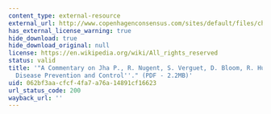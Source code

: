 ```yaml
---
content_type: external-resource
external_url: http://www.copenhagenconsensus.com/sites/default/files/chronicdisease.pdf
has_external_license_warning: true
hide_download: true
hide_download_original: null
license: https://en.wikipedia.org/wiki/All_rights_reserved
status: valid
title: '"A Commentary on Jha P., R. Nugent, S. Verguet, D. Bloom, R. Hum ''Chronic
  Disease Prevention and Control''." (PDF - 2.2MB)'
uid: 062bf3aa-cfcf-4fa7-a76a-14891cf16623
url_status_code: 200
wayback_url: ''
---
```

